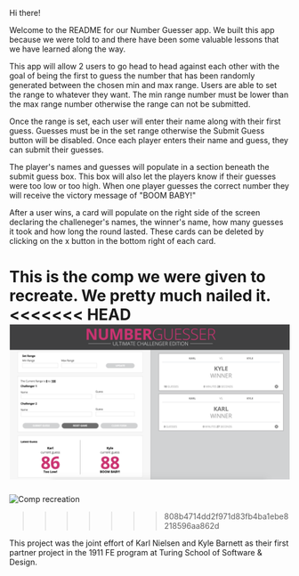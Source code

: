 Hi there!

Welcome to the README for our Number Guesser app.  We built this app because we were told to and there have been some valuable lessons that we have learned along the way.  

This app will allow 2 users to go head to head against each other with the goal of being the first to guess the number that has been randomly generated between the chosen min and max range.  Users are able to set the range to whatever they want.  The min range number must be lower than the max range number otherwise the range can not be submitted.

Once the range is set, each user will enter their name along with their first guess.  Guesses must be in the set range otherwise the Submit Guess button will be disabled.  Once each player enters their name and guess, they can submit their guesses.  

The player's names and guesses will populate in a section beneath the submit guess box.  This box will also let the players know if their guesses were too low or too high.  When one player guesses the correct number they will receive the victory message of "BOOM BABY!"  

After a user wins, a card will populate on the right side of the screen declaring the challeneger's names, the winner's name, how many guesses it took and how long the round lasted.  These cards can be deleted by clicking on the x button in the bottom right of each card.  

This is the comp we were given to recreate.  We pretty much nailed it.  
<<<<<<< HEAD
![alt="Screen Shot of Final Project"](Screen-Shot.png)
=======
![Comp recreation](https://frontend.turing.io/projects/module-1/assets/number-guesser/winner-cards.jpg)
>>>>>>> 808b4714dd2f971d83fb4ba1ebe8218596aa862d

This project was the joint effort of Karl Nielsen and Kyle Barnett as their first partner project in the 1911 FE program at Turing School of Software & Design.  
